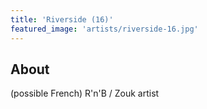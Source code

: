 ```yaml
---
title: 'Riverside (16)'
featured_image: 'artists/riverside-16.jpg'
---
```


## About

(possible French) R'n'B / Zouk artist
